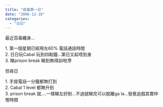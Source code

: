 ```yaml
---
title: "戒毒第一日"
date: "2006-12-10"
categories: 
  - "日記"
---
```


最近百毒纏身...

1\. 第一個星期已經用左60% 電話通話時間  
2\. 日日玩Cabal 玩到四點鐘...第日又起唔到身  
3\. 睇prison break 睇到無得訓咁滯

但尋日

1\. 手提電話一分鐘都無打到  
2\. Cabal 1 level 都無升到  
3\. prison break 就....一樣睇左好耐...不過就睇完可以脫離ga la...發覺追戲其實仲慳時間
